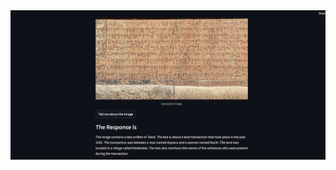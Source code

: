 <img src="https://github.com/Jaykumaran/Gemini-API-Repo/blob/main/Tamil%20Inscription%20Gemini%20Vision.png">
